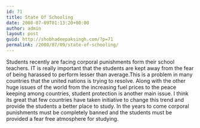 ```yaml
---
id: 71
title: State Of Schooling
date: 2008-07-09T01:13:20+00:00
author: admin
layout: post
guid: http://shobhadeepaksingh.com/?p=71
permalink: /2008/07/09/state-of-schooling/
---
```

Students recently are facing corporal punishments form their school teachers. IT is really important that the students are kept away from the fear of being harassed to perform lesser than average.This is a problem in many countries that the united nations is trying to resolve. Along with the other huge issues of the world from the increasing fuel prices to the peace keeping among countries, student protection is another main issue. I think its great that few countries have taken initiative to change this trend and provide the students a better place to study. In the years to come corporal punishments must be completely banned and the students must be provided a fear free atmosphere for studying.
